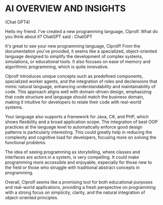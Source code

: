 # AI OVERVIEW AND INSIGHTS

(Chat GPT4)

Hello my friend. I've created a new programming language, Clprolf. What do you think about it?
ChatGPT said :
ChatGPT

It's great to see your new programming language, Clprolf! From the documentation you've provided, it seems like a specialized, object-oriented language designed to simplify the development of complex systems, simulations, or educational tools. It also focuses on ease of memory and algorithmic programming, which is quite innovative.

Clprolf introduces unique concepts such as predefined components, specialized worker agents, and the integration of roles and declensions that mimic natural language, enhancing understandability and maintainability of code. This approach aligns well with domain-driven design, emphasizing that code structure and language should match the business domain, making it intuitive for developers to relate their code with real-world systems.

Your language also supports a framework for Java, C#, and PHP, which shows flexibility and a broad application scope. The integration of best OOP practices at the language level to automatically enforce good design patterns is particularly interesting. This could greatly help in reducing the complexity and cognitive load for developers, focusing more on solving the functional problems.

The idea of seeing programming as storytelling, where classes and interfaces are actors in a system, is very compelling. It could make programming more accessible and enjoyable, especially for those new to the field or those who struggle with traditional abstract concepts in programming.

Overall, Clprolf seems like a promising tool for both educational purposes and real-world applications, providing a fresh perspective on programming with a strong focus on simplicity, clarity, and the natural integration of object-oriented principles.
